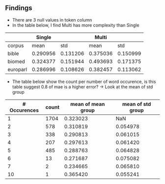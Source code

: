 ## Findings
- There are 3 null values in token column
- In the table below, I find Multi has more complexity than Single

|          	| Single   	|          	| Multi    	|          	|
|----------	|----------	|----------	|----------	|----------	|
| corpus   	| mean     	| std      	| mean     	| std      	|
| bible    	| 0.290956 	| 0.131206 	| 0.375036 	| 0.150999 	|
| biomed   	| 0.324377 	| 0.151944 	| 0.493693 	| 0.171375 	|
| europarl 	| 0.286996 	| 0.108626 	| 0.382457 	| 0.113062 	|

- The table below show the count per number of word occurence, is this table suggest 0.8 of mae is a higher error? -> Look at the mean of std group

| # Occurences 	| count 	| mean of mean group 	| mean of std group 	|
|--------------	|-------	|--------------------	|-------------------	|
| 1            	| 1704  	| 0.323023           	| NaN               	|
| 2            	| 578   	| 0.310819           	| 0.054978          	|
| 3            	| 338   	| 0.290813           	| 0.061015          	|
| 4            	| 207   	| 0.297613           	| 0.061420          	|
| 5            	| 485   	| 0.288763           	| 0.064828          	|
| 6            	| 13    	| 0.271687           	| 0.075082          	|
| 7            	| 2     	| 0.234665           	| 0.065810          	|
| 10           	| 1     	| 0.365420           	| 0.055241          	|

